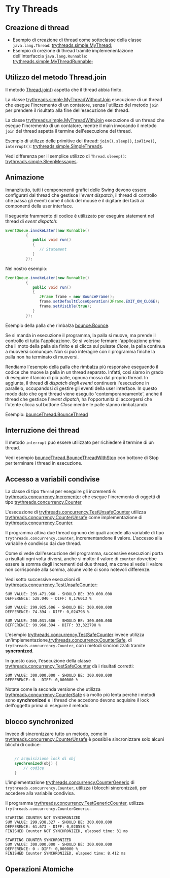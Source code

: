 # Try Threads

## Creazione di thread

* Esempio di creazione di thread come sottoclasse della classe `java.lang.Thread`: [trythreads.simple.MyThread](./src/main/java/trythreads/simple/MyThread.java);
* Esempio di crezione di thread tramite implemenentazione dell'interfaccia `java.lang.Runnable`: 
[trythreads.simple.MyThreadRunnable](./src/main/java/trythreads/simple/MyThreadRunnable.java);

## Utilizzo del metodo Thread.join

Il metodo [Thread.join()](https://docs.oracle.com/en/java/javase/11/docs/api/java.base/java/lang/Thread.html#join) aspetta che il thread abbia finito.

La classe [trythreads.simple.MyThreadWithoutJoin](./src/main/java/trythreads/simple/MyThreadWithoutJoin.java) esecuzione di un thread che esegue l'incremento di un contatore, senza l'utilizzo del metodo `join` per prendere il risultato alla fine dell'esecuzione del thread.

La classe [trythreads.simple.MyThreadWithJoin](./src/main/java/trythreads/simple/MyThreadWithJoin.java) esecuzione di un thread che esegue l'incremento di un contatore, mentre il main invocando il metodo `join` del thread aspetta il termine dell'esecuzione del thread.

Esempio di utilizzo delle primitive dei thread: `join()`, `sleep()`, `isAlive()`, `interrupt()`: [trythreads.simple.SimpleThreads](./src/main/java/trythreads/simple/SimpleThreads.java).

Vedi differenza per il semplice utilizzo di `Thread.sleeep()`: [trythreads.simple.SleepMessages](./src/main/java/trythreads/simple/SleepMessages.java).

## Animazione

Innanzitutto, tutti i componenenti grafici delle Swing devono essere configurati dal thread che gestisce l'_event dispatch_, il thread di controllo che passa gli eventi come il click del mouse e il digitare dei tasti ai componenti della user interface.

Il seguente frammento di codice è utilizzato per eseguire statement nel thread di _event dispatch_:

```java
EventQueue.invokeLater(new Runnable()
         {
            public void run()
            {
               // Statement
            }
         });
```


Nel nostro esempio:

```java
EventQueue.invokeLater(new Runnable()
         {
            public void run()
            {
               JFrame frame = new BounceFrame();
               frame.setDefaultCloseOperation(JFrame.EXIT_ON_CLOSE);
               frame.setVisible(true);
            }
         });
````

Esempio della palla che rimbalza [bounce.Bounce](./src/main/java/bounce/Bounce.java).

Se si manda in esecuzione il programma, la palla si muove, ma prende il controllo di tutta l'applicazione. Se si volesse fermare l'applicazione prima che il moto della palla sia finito e si clicca sul pulsate _Close_, la palla continua a muoversi comunque. Non si può interagire con il programma finché la palla non ha terminato di muoversi.

Rendiamo l'esempio della palla che rimbalza più responsive eseguendo il codice che muove la palla in un thread separato. Infatti, così siamo in grado di eseguire il lancio di più palle, ognuna mossa dal proprio thread. In aggiunta, il thread di _dispatch degli eventi_ continuerà l'esecuzione in parallelo, occupandosi di gestire gli eventi della user interface. In questo modo dato che  ogni thread viene eseguito 'contemporaneamente', anche il thread che gestisce l'_event dipatch_, ha l'opportunità di accorgersi che l'utente clicca sul bottone _Close_ mentre le palle stanno rimbalzando. 

Esempio: [bounceThread.BounceThread](./src/main/java/bounceThread/BounceThread.java)

## Interruzione dei thread

Il metodo `interrupt` può essere utilizzato per richiedere il termine di un thread.

Vedi esempio [bounceThread.BounceThreadWithStop](./src/main/java/bounceThread/BounceThreadWithStop.java) con bottone di Stop per terminare i thread in esecuzione.
         
## Accesso a variabili condivise

La classe di tipo `Thread` per eseguire gli incrementi è:
[trythreads.concurrency.Incrementer](./src/main/java/trythreads/concurrency/Incrementer.java) che esegue l'incremento di oggetti di tipo [trythreads.concurrency.Counter](./src/main/java/trythreads/concurrency/Counter.java)

L'esecuzione di [trythreads.concurrency.TestUnsafeCounter](./src/main/java/trythreads/concurrency/TestUnsafeCounter.java) utilizza [trythreads.concurrency.CounterUnsafe](./src/main/java/trythreads/concurrency/CounterUnsafe.java) come implementazione di [trythreads.concurrency.Counter](./src/main/java/trythreads/concurrency/Counter.java).

Il programma attiva due thread ognuno dei quali accede alla variabile di tipo `trythreads.concurrency.Counter`, incrementandone il valore. L'accesso alla variabile è condiviso dai due thread.
 
Come si vede dall'esecuzione del programma, successive esecuzioni porta a risultati ogni volta diversi, anche si molto: il valore di `counter` dovrebbe essere la somma degli incrementi dei due thread, ma come si vede il valore non corrisponde alla somma, alcune volte ci sono notevoli differenze. 

Vedi sotto successive esecuzioni di [trythreads.concurrency.TestUnsafeCounter](./src/main/java/trythreads/concurrency/TestUnsafeCounter.java):

```
SUM VALUE: 299.471.960 - SHOULD BE: 300.000.000
DEFFERENCE: 528.040 - DIFF: 0,176013 %
```

```
SUM VALUE: 299.925.606 - SHOULD BE: 300.000.000
DEFFERENCE: 74.394 - DIFF: 0,024798 %
```

```
SUM VALUE: 200.031.606 - SHOULD BE: 300.000.000
DEFFERENCE: 99.968.394 - DIFF: 33,322798 %
```

L'esempio [trythreads.concurrency.TestSafeCounter](./src/main/java/trythreads/concurrency/TestSafeCounter.java) invece utilizza un'implementazione,[trythreads.concurrency.CounterSafe](./src/main/java/trythreads/concurrency/CounterSafe.java), di `trythreads.concurrency.Counter`, con i metodi sincronizzati tramite __syncronized__.

In questo caso, l'esecuzione della classe [trythreads.concurrency.TestSafeCounter](./src/main/java/trythreads/concurrency/TestSafeCounter.java) dà i risultati corretti:

```
SUM VALUE: 300.000.000 - SHOULD BE: 300.000.000
DEFFERENCE: 0 - DIFF: 0,000000 %
```

Notate come la seconda versione che utilizza [trythreads.concurrency.CounterSafe](./src/main/java/trythreads/concurrency/CounterSafe.java) sia molto più lenta perché i metodi sono __synchronized__ e i thread che accedono devono acquisire il lock dell'oggetto prima di eseguire il metodo.

## blocco synchronized 

Invece di sincronizzare tutto un metodo, come in [trythreads.concurrency.CounterUnsafe](./src/main/java/trythreads/concurrency/CounterUnsafe.java) è possibile sincronizzare solo alcuni blicchi di codice:

```java
	
	// acquisizione lock di obj
	synchronized(obj) {
		// codice
	}
```

L'implementazione [trythreads.concurrency.CounterGeneric](./src/main/java/trythreads/concurrency/CounterGeneric.java) di `trythreads.concurrency.Counter`, utilizza i blocchi sincronizzati, per accedere alla variabile condivisa.

Il programma [trythreads.concurrency.TestGenericCounter](./src/main/java/trythreads/concurrency/TestGenericCounter.java), utilizza `trythreads.concurrency.CounterGeneric`.

```
STARTING COUNTER NOT SYNCHRONIZED
SUM VALUE: 299.938.327 - SHOULD BE: 300.000.000
DEFFERENCE: 61.673 - DIFF: 0,020558 %
FINISHED Counter NOT SYNCHRONIZED, elapsed time: 31 ms

STARTING COUNTER SYNCHRONIZED
SUM VALUE: 300.000.000 - SHOULD BE: 300.000.000
DEFFERENCE: 0 - DIFF: 0,000000 %
FINISHED Counter SYNCHRONIZED, elapsed time: 8.412 ms
```

## Operazioni Atomiche

